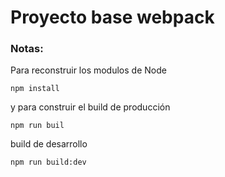# Proyecto base webpack

### Notas:

Para reconstruir los modulos de Node

```
npm install
```

y para construir el build de producción

```
npm run buil
```

build de desarrollo

```
npm run build:dev
```
